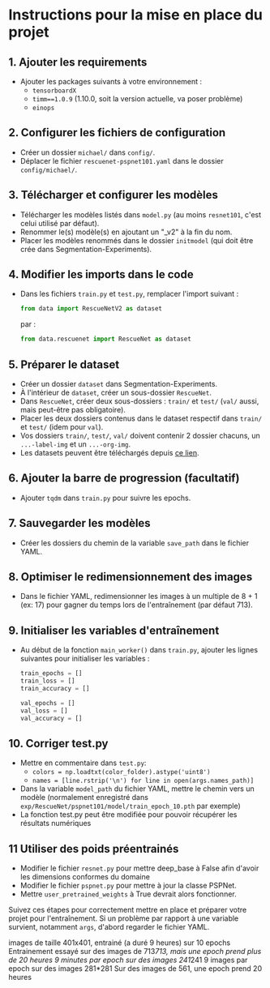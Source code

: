 # Instructions pour la mise en place du projet

## 1. Ajouter les requirements

- Ajouter les packages suivants à votre environnement :
  - `tensorboardX`
  - `timm==1.0.9` (1.10.0, soit la version actuelle, va poser problème)
  - `einops`

## 2. Configurer les fichiers de configuration

- Créer un dossier `michael/` dans `config/`.
- Déplacer le fichier `rescuenet-pspnet101.yaml` dans le dossier `config/michael/`.

## 3. Télécharger et configurer les modèles

- Télécharger les modèles listés dans `model.py` (au moins `resnet101`, c'est celui utilisé par défaut).
- Renommer le(s) modèle(s) en ajoutant un "_v2" à la fin du nom.
- Placer les modèles renommés dans le dossier `initmodel` (qui doit être crée dans Segmentation-Experiments).

## 4. Modifier les imports dans le code

- Dans les fichiers `train.py` et `test.py`, remplacer l'import suivant :
  ```python
  from data import RescueNetV2 as dataset
  ```
  par :
  ```python
  from data.rescuenet import RescueNet as dataset
  ```

## 5. Préparer le dataset

- Créer un dossier `dataset` dans Segmentation-Experiments.
- À l'intérieur de `dataset`, créer un sous-dossier `RescueNet`.
- Dans `RescueNet`, créer deux sous-dossiers : `train/` et `test/` (`val/` aussi, mais peut-être pas obligatoire).
- Placer les deux dossiers contenus dans le dataset respectif dans `train/` et `test/` (idem pour `val`).
- Vos dossiers `train/`, `test/`, `val/` doivent contenir 2 dossier chacuns, un `...-label-img` et un `...-org-img`.
- Les datasets peuvent être téléchargés depuis [ce lien](https://springernature.figshare.com/collections/RescueNet_A_High_Resolution_UAV_Semantic_Segmentation_Benchmark_Dataset_for_Natural_Disaster_Damage_Assessment/6647354/1).

## 6. Ajouter la barre de progression (facultatif)

- Ajouter `tqdm` dans `train.py` pour suivre les epochs.

## 7. Sauvegarder les modèles

- Créer les dossiers du chemin de la variable `save_path` dans le fichier YAML.

## 8. Optimiser le redimensionnement des images

- Dans le fichier YAML, redimensionner les images à un multiple de 8 + 1 (ex: 17) pour gagner du temps lors de l'entraînement (par défaut 713).

## 9. Initialiser les variables d'entraînement

- Au début de la fonction `main_worker()` dans `train.py`, ajouter les lignes suivantes pour initialiser les variables :
  ```python
  train_epochs = []
  train_loss = []
  train_accuracy = []

  val_epochs = []
  val_loss = []
  val_accuracy = []
  ```
## 10. Corriger test.py

- Mettre en commentaire dans `test.py`:
  - `colors = np.loadtxt(color_folder).astype('uint8')`
  - `names = [line.rstrip('\n') for line in open(args.names_path)]`
- Dans la variable `model_path` du fichier YAML, mettre le chemin vers un modèle (normalement enregistré dans
  `exp/RescueNet/pspnet101/model/train_epoch_10.pth` par exemple)
- La fonction test.py peut être modifiée pour pouvoir récupérer les résultats numériques

## 11 Utiliser des poids préentrainés

- Modifier le fichier `resnet.py` pour mettre deep_base à False afin d'avoir les dimensions conformes du domaine
- Modifier le fichier `pspnet.py` pour mettre à jour la classe PSPNet.
- Mettre `user_pretrained_weights` à True devrait alors fonctionner.
  
Suivez ces étapes pour correctement mettre en place et préparer votre projet pour l'entraînement.
Si un problème par rapport à une variable survient, notamment `args`, d'abord regarder le fichier YAML.


images de taille 401x401, entrainé (a duré 9 heures) sur 10 epochs
Entrainement essayé sur des images de 713*713, mais une epoch prend plus de 20 heures
9 minutes par epoch sur des images 241*241
9 images par epoch sur des images 281*281
Sur des images de 561, une epoch prend 20 heures